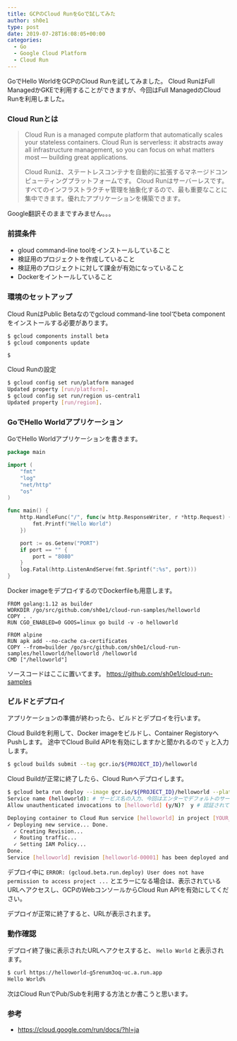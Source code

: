 ```yaml
---
title: GCPのCloud RunをGoで試してみた
author: sh0e1
type: post
date: 2019-07-28T16:08:05+00:00
categories:
  - Go
  - Google Cloud Platform
  - Cloud Run
---
```

GoでHello WorldをGCPのCloud Runを試してみました。
Cloud RunはFull ManagedかGKEで利用することができますが、今回はFull ManagedのCloud Runを利用しました。
<!--more-->

### Cloud Runとは

> Cloud Run is a managed compute platform that automatically scales your stateless containers. Cloud Run is serverless: it abstracts away all infrastructure management, so you can focus on what matters most — building great applications.
>
> Cloud Runは、ステートレスコンテナを自動的に拡張するマネージドコンピューティングプラットフォームです。 Cloud Runはサーバーレスです。すべてのインフラストラクチャ管理を抽象化するので、最も重要なことに集中できます。優れたアプリケーションを構築できます。

Google翻訳そのままですみません。。。

### 前提条件

- gloud command-line toolをインストールしていること
- 検証用のプロジェクトを作成していること
- 検証用のプロジェクトに対して課金が有効になっていること
- Dockerをイントールしていること

### 環境のセットアップ

Cloud RunはPublic Betaなのでgcloud command-line toolでbeta componentをインストールする必要があります。

```bash
$ gcloud components install beta
$ gcloud components update
```
<pre><code class="bash">$ </code></pre>

Cloud Runの設定

```bash
$ gcloud config set run/platform managed
Updated property [run/platform].
$ gcloud config set run/region us-central1
Updated property [run/region].
```

### GoでHello Worldアプリケーション

GoでHello Worldアプリケーションを書きます。

```go
package main

import (
	"fmt"
	"log"
	"net/http"
	"os"
)

func main() {
	http.HandleFunc("/", func(w http.ResponseWriter, r *http.Request) {
		fmt.Printf("Hello World")
	})

	port := os.Getenv("PORT")
	if port == "" {
		port = "8080"
	}
	log.Fatal(http.ListenAndServe(fmt.Sprintf(":%s", port)))
}
```

Docker imageをデプロイするのでDockerfileも用意します。

```docker
FROM golang:1.12 as builder
WORKDIR /go/src/github.com/sh0e1/cloud-run-samples/helloworld
COPY . .
RUN CGO_ENABLED=0 GOOS=linux go build -v -o helloworld

FROM alpine
RUN apk add --no-cache ca-certificates
COPY --from=builder /go/src/github.com/sh0e1/cloud-run-samples/helloworld/helloworld /helloworld
CMD ["/helloworld"]
```

ソースコードはここに置いてます。
https://github.com/sh0e1/cloud-run-samples

### ビルドとデプロイ

アプリケーションの準備が終わったら、ビルドとデプロイを行います。

Cloud Buildを利用して、Docker imageをビルドし、Container RegistoryへPushします。
途中でCloud Build APIを有効にしますかと聞かれるので `y` と入力します。

```bash
$ gcloud builds submit --tag gcr.io/${PROJECT_ID}/helloworld
```

Cloud Buildが正常に終了したら、Cloud Runへデプロイします。

```bash
$ gcloud beta run deploy --image gcr.io/${PROJECT_ID}/helloworld --platform managed
Service name (helloworld): # サービス名の入力、今回はエンターでデフォルトのサービス名を使用
Allow unauthenticated invocations to [helloworld] (y/N)?  y # 認証されていないリクエストを許可するか、今回はyを入力

Deploying container to Cloud Run service [helloworld] in project [YOUR_PROJECT_ID] region [us-central1]
✓ Deploying new service... Done.
  ✓ Creating Revision...
  ✓ Routing traffic...
  ✓ Setting IAM Policy...
Done.
Service [helloworld] revision [helloworld-00001] has been deployed and is serving traffic at https://helloworld-g5renum3oq-uc.a.run.app
```

デプロイ中に `ERROR: (gcloud.beta.run.deploy) User does not have permission to access project ...` とエラーになる場合は、表示されているURLへアクセスし、GCPのWebコンソールからCloud Run APIを有効にしてください。

デプロイが正常に終了すると、URLが表示されます。

### 動作確認

デプロイ終了後に表示されたURLへアクセスすると、 `Hello World` と表示されます。

```bash
$ curl https://helloworld-g5renum3oq-uc.a.run.app
Hello World%
```

次はCloud RunでPub/Subを利用する方法とか書こうと思います。

### 参考

- https://cloud.google.com/run/docs/?hl=ja
